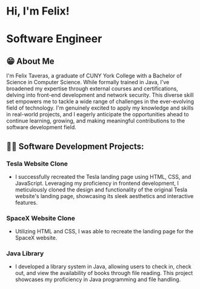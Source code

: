 <h1>Hi, I'm Felix!</h1>
<h1>Software Engineer</h1>

<!-- About Me Section -->
<h2>😁 About Me</h2>
<section>
  <p>I'm Felix Taveras, a graduate of CUNY York College with a Bachelor of Science in Computer Science. While formally trained in Java, I've broadened my expertise through external courses and certifications, delving into front-end development and network security. 
    This diverse skill set empowers me to tackle a wide range of challenges in the ever-evolving field of technology. I'm genuinely excited to apply my knowledge and skills in real-world projects, and I eagerly anticipate the opportunities ahead to continue learning, growing, and making 
    meaningful contributions to the software development field.</p>
</section>

<!-- Projects Section -->
<h2>👨‍💻 Software Development Projects:</h2>
<!-- Tesela Web Clone -->
<section>
  <h3>Tesla Website Clone</h3>
  <ul>
    <li>
      <p>I successfully recreated the Tesla landing page using HTML, CSS, and JavaScript. Leveraging my proficiency in frontend development, I meticulously cloned the design and functionality of the original Tesla website's landing page, showcasing its sleek aesthetics and interactive features.</p>
    </li>
  </ul>
</section>

<!-- SpaceX Web Clone -->
<section>
  <h3>SpaceX Website Clone</h3>
    <ul>
    <li>
      <p>Utilizing HTML and CSS, I was able to recreate the landing page for the SpaceX website. </p>
    </li>
  </ul>
</section>

<!-- Java Library -->
<section>
  <h3>Java Library</h3>
    <ul>
    <li>
      <p>I developed a library system in Java, allowing users to check in, check out, and view the availability of books through file reading. This project showcases my proficiency in Java programming and file handling.</p>
    </li>
  </ul>
</section>

<!--
- 👋 Hi, I’m @FelixT24
- 👀 I’m interested in software/web development
- 🌱 I’m currently learning javascript and python
- 💞️ I’m looking to collaborate on various projects that will expand and enhance my capabilities as a programmer
- 📫 How to reach me: Email: ftaveras24@gmail.com
-->

<!---
FelixT24/FelixT24 is a ✨ special ✨ repository because its `README.md` (this file) appears on your GitHub profile.
You can click the Preview link to take a look at your changes.
--->



